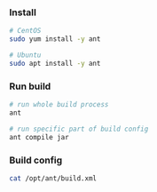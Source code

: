 ### Install

```bash
# CentOS
sudo yum install -y ant

# Ubuntu
sudo apt install -y ant
```

### Run build

```bash
# run whole build process
ant

# run specific part of build config
ant compile jar
```

### Build config

```bash
cat /opt/ant/build.xml
```

